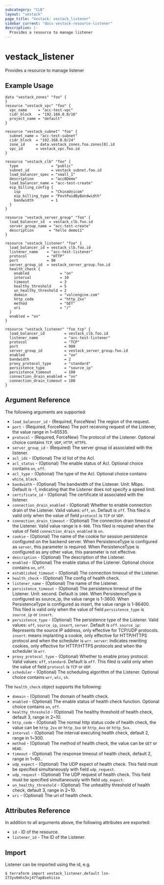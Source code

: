 ```yaml
---
subcategory: "CLB"
layout: "vestack"
page_title: "Vestack: vestack_listener"
sidebar_current: "docs-vestack-resource-listener"
description: |-
  Provides a resource to manage listener
---
```

# vestack_listener
Provides a resource to manage listener
## Example Usage
```hcl
data "vestack_zones" "foo" {
}
resource "vestack_vpc" "foo" {
  vpc_name     = "acc-test-vpc"
  cidr_block   = "192.168.0.0/16"
  project_name = "default"
}

resource "vestack_subnet" "foo" {
  subnet_name = "acc-test-subnet"
  cidr_block  = "192.168.0.0/24"
  zone_id     = data.vestack_zones.foo.zones[0].id
  vpc_id      = vestack_vpc.foo.id
}

resource "vestack_clb" "foo" {
  type               = "public"
  subnet_id          = vestack_subnet.foo.id
  load_balancer_spec = "small_1"
  description        = "acc0Demo"
  load_balancer_name = "acc-test-create"
  eip_billing_config {
    isp              = "ChinaUnicom"
    eip_billing_type = "PostPaidByBandwidth"
    bandwidth        = 1
  }
}

resource "vestack_server_group" "foo" {
  load_balancer_id  = vestack_clb.foo.id
  server_group_name = "acc-test-create"
  description       = "hello demo11"
}

resource "vestack_listener" "foo" {
  load_balancer_id = vestack_clb.foo.id
  listener_name    = "acc-test-listener"
  protocol         = "HTTP"
  port             = 90
  server_group_id  = vestack_server_group.foo.id
  health_check {
    enabled              = "on"
    interval             = 10
    timeout              = 3
    healthy_threshold    = 5
    un_healthy_threshold = 2
    domain               = "volcengine.com"
    http_code            = "http_2xx"
    method               = "GET"
    uri                  = "/"
  }
  enabled = "on"
}

resource "vestack_listener" "foo_tcp" {
  load_balancer_id         = vestack_clb.foo.id
  listener_name            = "acc-test-listener"
  protocol                 = "TCP"
  port                     = 900
  server_group_id          = vestack_server_group.foo.id
  enabled                  = "on"
  bandwidth                = 2
  proxy_protocol_type      = "standard"
  persistence_type         = "source_ip"
  persistence_timeout      = 100
  connection_drain_enabled = "on"
  connection_drain_timeout = 100
}
```
## Argument Reference
The following arguments are supported:
* `load_balancer_id` - (Required, ForceNew) The region of the request.
* `port` - (Required, ForceNew) The port receiving request of the Listener, the value range in 1~65535.
* `protocol` - (Required, ForceNew) The protocol of the Listener. Optional choice contains `TCP`, `UDP`, `HTTP`, `HTTPS`.
* `server_group_id` - (Required) The server group id associated with the listener.
* `acl_ids` - (Optional) The id list of the Acl.
* `acl_status` - (Optional) The enable status of Acl. Optional choice contains `on`, `off`.
* `acl_type` - (Optional) The type of the Acl. Optional choice contains `white`, `black`.
* `bandwidth` - (Optional) The bandwidth of the Listener. Unit: Mbps. Default is -1, indicating that the Listener does not specify a speed limit.
* `certificate_id` - (Optional) The certificate id associated with the listener.
* `connection_drain_enabled` - (Optional) Whether to enable connection drain of the Listener. Valid values: `off`, `on`. Default is `off`.
This filed is valid only when the value of field `protocol` is `TCP` or `UDP`.
* `connection_drain_timeout` - (Optional) The connection drain timeout of the Listener. Valid value range is `0-900`.
This filed is required when the value of field `connection_drain_enabled` is `on`.
* `cookie` - (Optional) The name of the cookie for session persistence configured on the backend server. When PersistenceType is configured as `server`, this parameter is required. When PersistenceType is configured as any other value, this parameter is not effective.
* `description` - (Optional) The description of the Listener.
* `enabled` - (Optional) The enable status of the Listener. Optional choice contains `on`, `off`.
* `established_timeout` - (Optional) The connection timeout of the Listener.
* `health_check` - (Optional) The config of health check.
* `listener_name` - (Optional) The name of the Listener.
* `persistence_timeout` - (Optional) The persistence timeout of the Listener. Unit: second. Default is `1000`. When PersistenceType is configured as source_ip, the value range is 1-3600. When PersistenceType is configured as insert, the value range is 1-86400. This filed is valid only when the value of field `persistence_type` is `source_ip` or `insert`.
* `persistence_type` - (Optional) The persistence type of the Listener. Valid values: `off`, `source_ip`, `insert`, `server`. Default is `off`.
`source_ip`: Represents the source IP address, only effective for TCP/UDP protocols. `insert`: means implanting a cookie, only effective for HTTP/HTTPS protocol and when the scheduler is `wrr`. `server`: Indicates rewriting cookies, only effective for HTTP/HTTPS protocols and when the scheduler is `wrr`.
* `proxy_protocol_type` - (Optional) Whether to enable proxy protocol. Valid values: `off`, `standard`. Default is `off`.
This filed is valid only when the value of field `protocol` is `TCP` or `UDP`.
* `scheduler` - (Optional) The scheduling algorithm of the Listener. Optional choice contains `wrr`, `wlc`, `sh`.

The `health_check` object supports the following:

* `domain` - (Optional) The domain of health check.
* `enabled` - (Optional) The enable status of health check function. Optional choice contains `on`, `off`.
* `healthy_threshold` - (Optional) The healthy threshold of health check, default 3, range in 2~10.
* `http_code` - (Optional) The normal http status code of health check, the value can be `http_2xx` or `http_3xx` or `http_4xx` or `http_5xx`.
* `interval` - (Optional) The interval executing health check, default 2, range in 1~300.
* `method` - (Optional) The method of health check, the value can be `GET` or `HEAD`.
* `timeout` - (Optional) The response timeout of health check, default 2, range in 1~60..
* `udp_expect` - (Optional) The UDP expect of health check. This field must be specified simultaneously with field `udp_request`.
* `udp_request` - (Optional) The UDP request of health check. This field must be specified simultaneously with field `udp_expect`.
* `un_healthy_threshold` - (Optional) The unhealthy threshold of health check, default 3, range in 2~10.
* `uri` - (Optional) The uri of health check.

## Attributes Reference
In addition to all arguments above, the following attributes are exported:
* `id` - ID of the resource.
* `listener_id` - The ID of the Listener.


## Import
Listener can be imported using the id, e.g.
```
$ terraform import vestack_listener.default lsn-273yv0mhs5xj47fap8sehiiso
```

